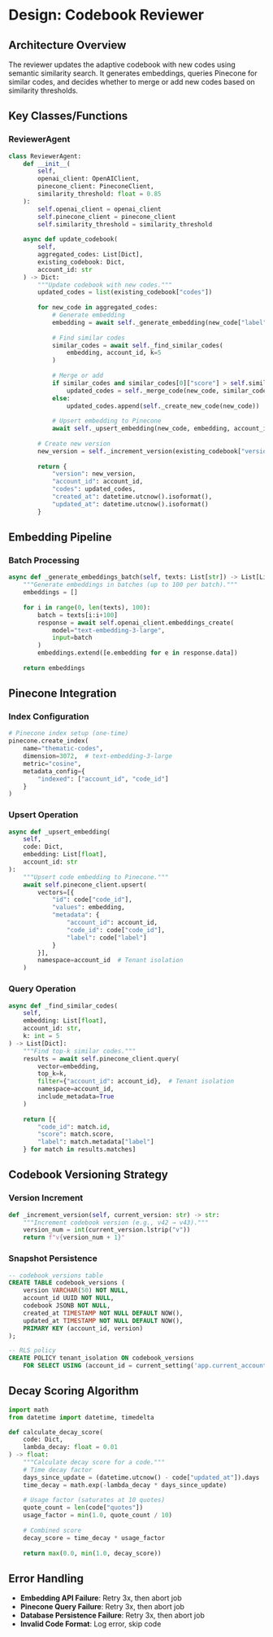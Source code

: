 # Design: Codebook Reviewer

## Architecture Overview

The reviewer updates the adaptive codebook with new codes using semantic similarity search. It generates embeddings, queries Pinecone for similar codes, and decides whether to merge or add new codes based on similarity thresholds.

## Key Classes/Functions

### ReviewerAgent

```python
class ReviewerAgent:
    def __init__(
        self,
        openai_client: OpenAIClient,
        pinecone_client: PineconeClient,
        similarity_threshold: float = 0.85
    ):
        self.openai_client = openai_client
        self.pinecone_client = pinecone_client
        self.similarity_threshold = similarity_threshold
    
    async def update_codebook(
        self,
        aggregated_codes: List[Dict],
        existing_codebook: Dict,
        account_id: str
    ) -> Dict:
        """Update codebook with new codes."""
        updated_codes = list(existing_codebook["codes"])
        
        for new_code in aggregated_codes:
            # Generate embedding
            embedding = await self._generate_embedding(new_code["label"])
            
            # Find similar codes
            similar_codes = await self._find_similar_codes(
                embedding, account_id, k=5
            )
            
            # Merge or add
            if similar_codes and similar_codes[0]["score"] > self.similarity_threshold:
                updated_codes = self._merge_code(new_code, similar_codes[0], updated_codes)
            else:
                updated_codes.append(self._create_new_code(new_code))
            
            # Upsert embedding to Pinecone
            await self._upsert_embedding(new_code, embedding, account_id)
        
        # Create new version
        new_version = self._increment_version(existing_codebook["version"])
        
        return {
            "version": new_version,
            "account_id": account_id,
            "codes": updated_codes,
            "created_at": datetime.utcnow().isoformat(),
            "updated_at": datetime.utcnow().isoformat()
        }
```

## Embedding Pipeline

### Batch Processing

```python
async def _generate_embeddings_batch(self, texts: List[str]) -> List[List[float]]:
    """Generate embeddings in batches (up to 100 per batch)."""
    embeddings = []
    
    for i in range(0, len(texts), 100):
        batch = texts[i:i+100]
        response = await self.openai_client.embeddings_create(
            model="text-embedding-3-large",
            input=batch
        )
        embeddings.extend([e.embedding for e in response.data])
    
    return embeddings
```

## Pinecone Integration

### Index Configuration

```python
# Pinecone index setup (one-time)
pinecone.create_index(
    name="thematic-codes",
    dimension=3072,  # text-embedding-3-large
    metric="cosine",
    metadata_config={
        "indexed": ["account_id", "code_id"]
    }
)
```

### Upsert Operation

```python
async def _upsert_embedding(
    self,
    code: Dict,
    embedding: List[float],
    account_id: str
):
    """Upsert code embedding to Pinecone."""
    await self.pinecone_client.upsert(
        vectors=[{
            "id": code["code_id"],
            "values": embedding,
            "metadata": {
                "account_id": account_id,
                "code_id": code["code_id"],
                "label": code["label"]
            }
        }],
        namespace=account_id  # Tenant isolation
    )
```

### Query Operation

```python
async def _find_similar_codes(
    self,
    embedding: List[float],
    account_id: str,
    k: int = 5
) -> List[Dict]:
    """Find top-k similar codes."""
    results = await self.pinecone_client.query(
        vector=embedding,
        top_k=k,
        filter={"account_id": account_id},  # Tenant isolation
        namespace=account_id,
        include_metadata=True
    )
    
    return [{
        "code_id": match.id,
        "score": match.score,
        "label": match.metadata["label"]
    } for match in results.matches]
```

## Codebook Versioning Strategy

### Version Increment

```python
def _increment_version(self, current_version: str) -> str:
    """Increment codebook version (e.g., v42 → v43)."""
    version_num = int(current_version.lstrip("v"))
    return f"v{version_num + 1}"
```

### Snapshot Persistence

```sql
-- codebook_versions table
CREATE TABLE codebook_versions (
    version VARCHAR(50) NOT NULL,
    account_id UUID NOT NULL,
    codebook JSONB NOT NULL,
    created_at TIMESTAMP NOT NULL DEFAULT NOW(),
    updated_at TIMESTAMP NOT NULL DEFAULT NOW(),
    PRIMARY KEY (account_id, version)
);

-- RLS policy
CREATE POLICY tenant_isolation ON codebook_versions
    FOR SELECT USING (account_id = current_setting('app.current_account_id')::uuid);
```

## Decay Scoring Algorithm

```python
import math
from datetime import datetime, timedelta

def calculate_decay_score(
    code: Dict,
    lambda_decay: float = 0.01
) -> float:
    """Calculate decay score for a code."""
    # Time decay factor
    days_since_update = (datetime.utcnow() - code["updated_at"]).days
    time_decay = math.exp(-lambda_decay * days_since_update)
    
    # Usage factor (saturates at 10 quotes)
    quote_count = len(code["quotes"])
    usage_factor = min(1.0, quote_count / 10)
    
    # Combined score
    decay_score = time_decay * usage_factor
    
    return max(0.0, min(1.0, decay_score))
```

## Error Handling

- **Embedding API Failure**: Retry 3x, then abort job
- **Pinecone Query Failure**: Retry 3x, then abort job
- **Database Persistence Failure**: Retry 3x, then abort job
- **Invalid Code Format**: Log error, skip code
